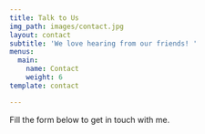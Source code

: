 ```yaml
---
title: Talk to Us
img_path: images/contact.jpg
layout: contact
subtitle: 'We love hearing from our friends! '
menus:
  main:
    name: Contact
    weight: 6
template: contact

---
```

Fill the form below to get in touch with me.